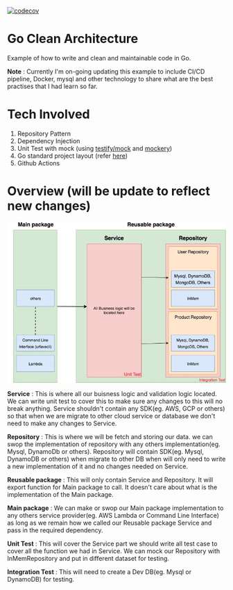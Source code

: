 [![codecov](https://codecov.io/gh/pangminfu/go-clean-arch/branch/master/graph/badge.svg)](https://codecov.io/gh/pangminfu/go-clean-arch)
# Go Clean Architecture
Example of how to write and clean and maintainable code in Go.

**Note** : Currently I'm on-going updating this example to include CI/CD pipeline, Docker, mysql and other technology to share what are the best practises that I had learn so far.

# Tech Involved
1. Repository Pattern
2. Dependency Injection
3. Unit Test with mock (using [testify/mock](https://github.com/stretchr/testify) and [mockery](https://github.com/vektra/mockery))
4. Go standard project layout (refer [here](https://github.com/golang-standards/project-layout))
5. Github Actions

# Overview (will be update to reflect new changes)

![Image of Diagram](https://github.com/pangminfu/go-clean-arch/blob/master/overview.jpg)

**Service** : This is where all our buisness logic and validation logic located. We can write unit test to cover this to make sure any changes to this will no break anything. Service shouldn't contain any SDK(eg. AWS, GCP or others) so that when we are migrate to other cloud service or database we don't need to make any changes to Service.

**Repository** : This is where we will be fetch and storing our data. we can swop the implementation of repository with any others implementation(eg. Mysql, DynamoDb or others). Repository will contain SDK(eg. Mysql, DynamoDB or others) when migrate to other DB when will only need to write a new implementation of it and no changes needed on Service.

**Reusable package** : This will only contain Service and Repository. It will export function for Main package to call. It doesn't care about what is the implementation of the Main package. 

**Main package** : We can make or swop our Main package implementation to any others service provider(eg. AWS Lambda or Command Line Interface) as long as we remain how we called our Reusable package Service and pass in the required dependency.

**Unit Test** : This will cover the Service part we should write all test case to cover all the function we had in Service. We can mock our Repository with InMemRepository and put in different dataset for testing.

**Integration Test** : This will need to create a Dev DB(eg. Mysql or DynamoDB) for testing.